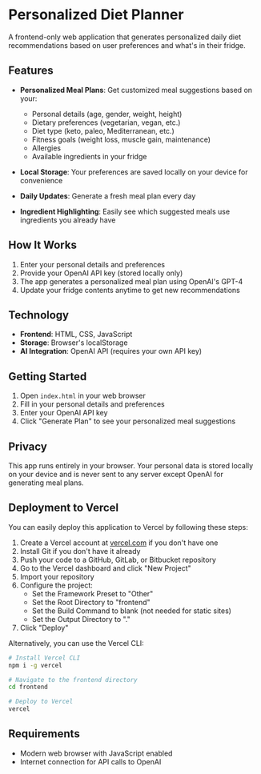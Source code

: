 # Personalized Diet Planner

A frontend-only web application that generates personalized daily diet recommendations based on user preferences and what's in their fridge.

## Features

- **Personalized Meal Plans**: Get customized meal suggestions based on your:
  - Personal details (age, gender, weight, height)
  - Dietary preferences (vegetarian, vegan, etc.)
  - Diet type (keto, paleo, Mediterranean, etc.)
  - Fitness goals (weight loss, muscle gain, maintenance)
  - Allergies
  - Available ingredients in your fridge

- **Local Storage**: Your preferences are saved locally on your device for convenience
- **Daily Updates**: Generate a fresh meal plan every day
- **Ingredient Highlighting**: Easily see which suggested meals use ingredients you already have

## How It Works

1. Enter your personal details and preferences
2. Provide your OpenAI API key (stored locally only)
3. The app generates a personalized meal plan using OpenAI's GPT-4
4. Update your fridge contents anytime to get new recommendations

## Technology

- **Frontend**: HTML, CSS, JavaScript
- **Storage**: Browser's localStorage
- **AI Integration**: OpenAI API (requires your own API key)

## Getting Started

1. Open `index.html` in your web browser
2. Fill in your personal details and preferences
3. Enter your OpenAI API key
4. Click "Generate Plan" to see your personalized meal suggestions

## Privacy

This app runs entirely in your browser. Your personal data is stored locally on your device and is never sent to any server except OpenAI for generating meal plans.

## Deployment to Vercel

You can easily deploy this application to Vercel by following these steps:

1. Create a Vercel account at [vercel.com](https://vercel.com) if you don't have one
2. Install Git if you don't have it already
3. Push your code to a GitHub, GitLab, or Bitbucket repository
4. Go to the Vercel dashboard and click "New Project"
5. Import your repository
6. Configure the project:
   - Set the Framework Preset to "Other"
   - Set the Root Directory to "frontend"
   - Set the Build Command to blank (not needed for static sites)
   - Set the Output Directory to "."
7. Click "Deploy"

Alternatively, you can use the Vercel CLI:

```bash
# Install Vercel CLI
npm i -g vercel

# Navigate to the frontend directory
cd frontend

# Deploy to Vercel
vercel
```

## Requirements

- Modern web browser with JavaScript enabled
- Internet connection for API calls to OpenAI
